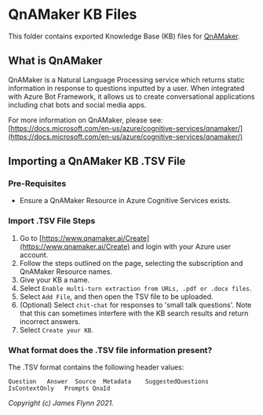 # QnAMaker KB Files

This folder contains exported Knowledge Base (KB) files for [QnAMaker](www.qnamaker.ai).

## What is QnAMaker

QnAMaker is a Natural Language Processing service which returns static information in response to questions inputted by a user. When integrated with Azure Bot Framework, it allows us to create conversational applications including chat bots and social media apps. 

For more information on QnAMaker, please see: [https://docs.microsoft.com/en-us/azure/cognitive-services/qnamaker/](https://docs.microsoft.com/en-us/azure/cognitive-services/qnamaker/)

## Importing a QnAMaker KB .TSV File

### Pre-Requisites

- Ensure a QnAMaker Resource in Azure Cognitive Services exists.

### Import .TSV File Steps

1. Go to [https://www.qnamaker.ai/Create](https://www.qnamaker.ai/Create) and login with your Azure user account.
2. Follow the steps outlined on the page, selecting the subscription and QnAMaker Resource names.
3. Give your KB a name.
4. Select `Enable multi-turn extraction from URLs, .pdf or .docx files`.
5. Select `Add File`, and then open the TSV file to be uploaded.
6. (Optional) Select `chit-chat` for responses to 'small talk questions'. Note that this can sometimes interfere with the KB search results and return incorrect answers.
7. Select `Create your KB`.

### What format does the .TSV file information present?

The .TSV format contains the following header values:

`Question	Answer	Source	Metadata	SuggestedQuestions	IsContextOnly	Prompts	QnaId`

*Copyright (c) James Flynn 2021.*
